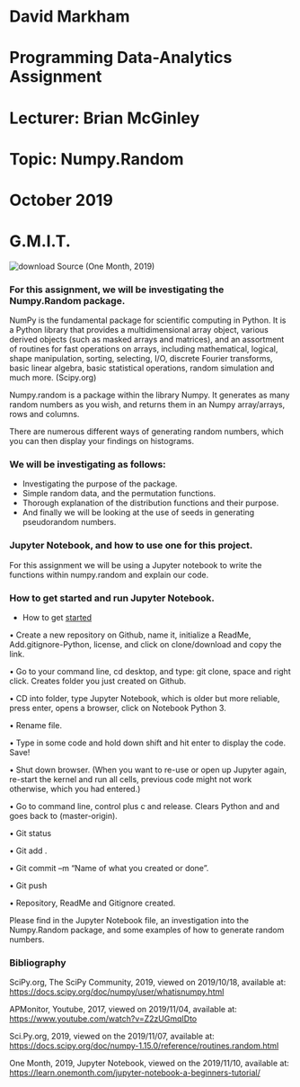 # David Markham
# Programming Data-Analytics Assignment
# Lecturer: Brian McGinley
# Topic: Numpy.Random
# October 2019
# G.M.I.T.

![download](https://learn.onemonth.com/jupyter-notebook-a-beginners-tutorial/.jpg) 
Source (One Month, 2019)

### For this assignment, we will be investigating the Numpy.Random package.  

NumPy is the fundamental package for scientific computing in Python. It is a Python library that provides a multidimensional array object, various derived objects (such as masked arrays and matrices), and an assortment of routines for fast operations on arrays, including mathematical, logical, shape manipulation, sorting, selecting, I/O, discrete Fourier transforms, basic linear algebra, basic statistical operations, random simulation and much more. (Scipy.org)

Numpy.random is a package within the library Numpy. It generates as many random numbers as you wish, and returns them in an Numpy array/arrays, rows and columns.

There are numerous different ways of generating random numbers, which you can then display your findings on histograms. 



### We will be investigating as follows: 

- Investigating the purpose of the package.
- Simple random data, and the permutation functions.
- Thorough explanation of the distribution functions and their purpose.
- And finally we will be looking at the use of seeds in generating pseudorandom numbers.

### Jupyter Notebook, and how to use one for this project.

For this assignment we will be using a Jupyter notebook to write the functions within numpy.random and explain our code.

### How to get started and run Jupyter Notebook.

- How to get <a href="https://learn.onemonth.com/jupyter-notebook-a-beginners-tutorial/" target="_blank">started</a>

•	Create a new repository on Github, name it, initialize a ReadMe, Add.gitignore-Python, license, and click on clone/download and copy the link.

•	Go to your command line, cd desktop, and type: git clone, space and right click. Creates folder you just created on Github.

•	CD into folder, type Jupyter Notebook, which is older but more reliable, press enter, opens a browser, click on Notebook Python 3.

•	Rename file.

•	Type in some code and hold down shift and hit enter to display the code. Save!

•	Shut down browser. (When you want to re-use or open up Jupyter again, re-start the kernel and run all cells, previous code might not work otherwise, which you had entered.)

•	Go to command line, control plus c and release. Clears Python and and goes back to (master-origin).

•	Git status

•	Git add . 

•	Git commit –m “Name of what you created or done”.

•	Git push

•	Repository, ReadMe and Gitignore created.

Please find in the Jupyter Notebook file, an investigation into the Numpy.Random package, and some examples of how to generate random numbers.


### Bibliography 


SciPy.org, The SciPy Community, 2019, viewed on 2019/10/18, available at: https://docs.scipy.org/doc/numpy/user/whatisnumpy.html

APMonitor, Youtube, 2017, viewed on 2019/11/04, available at: https://www.youtube.com/watch?v=Z2zUGmqIDto 

Sci.Py.org, 2019, viewed on the 2019/11/07, available at: https://docs.scipy.org/doc/numpy-1.15.0/reference/routines.random.html

One Month, 2019, Jupyter Notebook, viewed on the 2019/11/10, available at: https://learn.onemonth.com/jupyter-notebook-a-beginners-tutorial/
 
